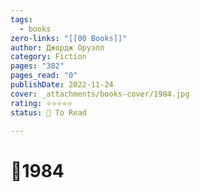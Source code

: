 ```yaml
---
tags:
  - books
zero-links: "[[00 Books]]"
author: Джордж Оруэлл
category: Fiction
pages: "382"
pages_read: "0"
publishDate: 2022-11-24
cover: _attachments/books-cover/1984.jpg
rating: ⭐⭐⭐⭐⭐
status: 🔷 To Read

---
```

# 📔1984